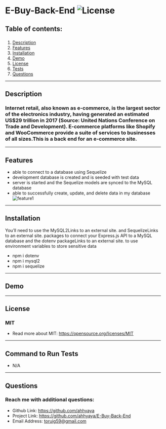 # E-Buy-Back-End ![License](https://img.shields.io/badge/license-MIT-green)

  ## Table of contents:
  ### 
  1. [Description](#description)
  3. [Features](#features)
3. [Installation](#installation)
4. [Demo](#demo)
5. [License](#license)
6. [Tests](#tests)
7. [Questions](#questions)

  ---

  ## Description 
  ### Internet retail, also known as e-commerce, is the largest sector of the electronics industry, having generated an estimated US$29 trillion in 2017 (Source: United Nations Conference on Trade and Development). E-commerce platforms like Shopify and WooCommerce provide a suite of services to businesses of all sizes.This is a back end for an e-commerce site.
  ---
  ## Features

   * able to connect to a database using Sequelize
   * development database is created and is seeded with test data
   * server is started and the Sequelize models are synced to the MySQL database
   * able to successfully create, update, and delete data in my database
   ![feature1](./src/1.png)
  ---
  ## Installation
  You’ll need to use the MySQL2Links to an external site. and SequelizeLinks to an external site. packages to connect your Express.js API to a MySQL database and the dotenv packageLinks to an external site. to use environment variables to store sensitive data
   * npm i dotenv
   * npm i mysql2
   * npm i sequelize
  ---

  ## Demo

  ---

  ## License
  ### MIT
  * Read more about MIT: https://opensource.org/licenses/MIT 

  ---

  ## Command to Run Tests
  * N/A
  ---
  
  ## Questions
  ### Reach me with additional questions:
  * Github Link: https://github.com/ahhyaya
  * Project Link: https://github.com/ahhyaya/E-Buy-Back-End
  * Email Address: toruig59@gmail.com


